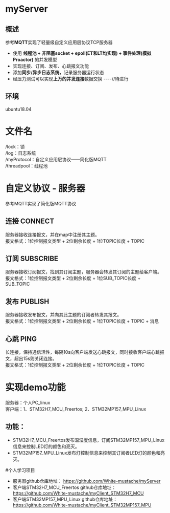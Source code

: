 # myServer
## 概述
参考**MQTT**实现了轻量级自定义应用层协议TCP服务器
* 使用 **线程池 + 非阻塞socket + epoll(ET和LT均实现) + 事件处理(模拟Proactor)** 的并发模型
* 实现连接、订阅、发布、心跳报文功能
* 添加**同步/异步日志系统**，记录服务器运行状态
* 经压力测试可以实现**上万的并发连接**数据交换 ----//待进行  

## 环境
ubuntu18.04  

# 文件名
/lock：锁  
/log：日志系统  
/myProtocol：自定义应用层协议——简化版MQTT  
/threadpool：线程池  

# 自定义协议 - 服务器
参考MQTT实现了简化版MQTT协议
## 连接 CONNECT 
服务器接收连接报文，并在map中注册其主题。  
报文格式：1位控制报文类型 + 2位剩余长度 + 1位TOPIC长度 + TOPIC  
## 订阅 SUBSCRIBE
服务器接收订阅报文，找到其订阅主题，服务器会转发其订阅的主题给客户端。  
报文格式：1位控制报文类型 + 2位剩余长度 + 1位SUB_TOPIC长度 + SUB_TOPIC   
## 发布 PUBLISH
服务器接收发布报文，并向其此主题的订阅者转发其报文。  
报文格式：1位控制报文类型 + 2位剩余长度 + 1位TOPIC长度 + TOPIC + 消息  
## 心跳 PING
长连接，保持通信活性，每隔10s向客户端发送心跳报文，同时接收客户端心跳报文，超出15s则关闭连接。  
报文格式：1位控制报文类型 + 2位剩余长度 + 1位TOPIC长度 + TOPIC  

# 实现demo功能
服务器：个人PC_linux  
客户端：1、STM32H7_MCU_Freertos; 2、STM32MP157_MPU_Linux  
## 功能：
* STM32H7_MCU_Freertos发布温湿度信息，订阅STM32MP157_MPU_Linux信息来控制LED灯的颜色和亮灭。  
* STM32MP157_MPU_Linux发布灯控制信息来控制其订阅者LED灯的颜色和亮灭。

#个人学习项目

- 服务器github仓库地址： https://github.com/White-mustache/myServer  
- 客户端STM32H7_MCU_Freertos github仓库地址： https://github.com/White-mustache/myClient_STM32H7_MCU  
- 客户端STM32MP157_MPU_Linux github仓库地址： https://github.com/White-mustache/myClient_STM32MP157_MPU  